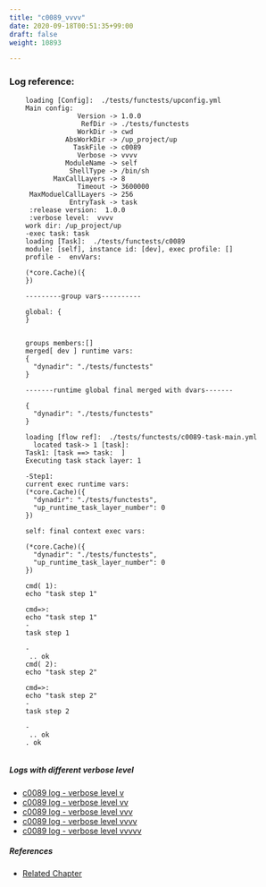 ```yaml
---
title: "c0089_vvvv"
date: 2020-09-18T00:51:35+99:00
draft: false
weight: 10893

---
```


### Log reference: <no value>

```
    loading [Config]:  ./tests/functests/upconfig.yml
    Main config:
                 Version -> 1.0.0
                  RefDir -> ./tests/functests
                 WorkDir -> cwd
              AbsWorkDir -> /up_project/up
                TaskFile -> c0089
                 Verbose -> vvvv
              ModuleName -> self
               ShellType -> /bin/sh
           MaxCallLayers -> 8
                 Timeout -> 3600000
     MaxModuelCallLayers -> 256
               EntryTask -> task
     :release version:  1.0.0
     :verbose level:  vvvv
    work dir: /up_project/up
    -exec task: task
    loading [Task]:  ./tests/functests/c0089
    module: [self], instance id: [dev], exec profile: []
    profile -  envVars:
    
    (*core.Cache)({
    })
    
    ---------group vars----------
    
    global: {
    }
    
    
    groups members:[]
    merged[ dev ] runtime vars:
    {
      "dynadir": "./tests/functests"
    }
    
    -------runtime global final merged with dvars-------
    
    {
      "dynadir": "./tests/functests"
    }
    
    loading [flow ref]:  ./tests/functests/c0089-task-main.yml
      located task-> 1 [task]: 
    Task1: [task ==> task:  ]
    Executing task stack layer: 1
    
    -Step1:
    current exec runtime vars:
    (*core.Cache)({
      "dynadir": "./tests/functests",
      "up_runtime_task_layer_number": 0
    })
    
    self: final context exec vars:
    
    (*core.Cache)({
      "dynadir": "./tests/functests",
      "up_runtime_task_layer_number": 0
    })
    
    cmd( 1):
    echo "task step 1"
    
    cmd=>:
    echo "task step 1"
    -
    task step 1
    
    -
     .. ok
    cmd( 2):
    echo "task step 2"
    
    cmd=>:
    echo "task step 2"
    -
    task step 2
    
    -
     .. ok
    . ok
    
```

##### Logs with different verbose level
* [c0089 log - verbose level v](../../logs/c0089_v)
* [c0089 log - verbose level vv](../../logs/c0089_vv)
* [c0089 log - verbose level vvv](../../logs/c0089_vvv)
* [c0089 log - verbose level vvvv](../../logs/c0089_vvvv)
* [c0089 log - verbose level vvvvv](../../logs/c0089_vvvvv)

##### References
* [Related Chapter](../../organization/c0089)
